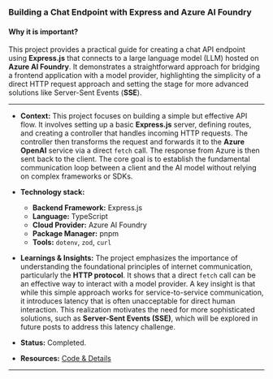 ### Building a Chat Endpoint with Express and Azure AI Foundry

#### Why it is important?

This project provides a practical guide for creating a chat API endpoint using **Express.js** that connects to a large language model (LLM) hosted on **Azure AI Foundry**. It demonstrates a straightforward approach for bridging a frontend application with a model provider, highlighting the simplicity of a direct HTTP request approach and setting the stage for more advanced solutions like Server-Sent Events (**SSE**).

-----

  * **Context:** This project focuses on building a simple but effective API flow. It involves setting up a basic **Express.js** server, defining routes, and creating a controller that handles incoming HTTP requests. The controller then transforms the request and forwards it to the **Azure OpenAI** service via a direct `fetch` call. The response from Azure is then sent back to the client. The core goal is to establish the fundamental communication loop between a client and the AI model without relying on complex frameworks or SDKs.

  * **Technology stack:**

      * **Backend Framework:** Express.js
      * **Language:** TypeScript
      * **Cloud Provider:** Azure AI Foundry
      * **Package Manager:** pnpm
      * **Tools:** `dotenv`, `zod`, `curl`

  * **Learnings & Insights:** The project emphasizes the importance of understanding the foundational principles of internet communication, particularly the **HTTP protocol**. It shows that a direct `fetch` call can be an effective way to interact with a model provider. A key insight is that while this simple approach works for service-to-service communication, it introduces latency that is often unacceptable for direct human interaction. This realization motivates the need for more sophisticated solutions, such as **Server-Sent Events (SSE)**, which will be explored in future posts to address this latency challenge.

  * **Status:** Completed.

  * **Resources:** [Code & Details](https://medium.com/warike)

-----